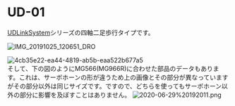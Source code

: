 # UD-01
[UDLinkSystem](https://github.com/robotty930/UDmega/wiki/UDLinkSystem%E3%81%A8%E3%81%AF
)シリーズの四軸二足歩行タイプです。

  
![IMG_20191025_120651_DRO](https://user-images.githubusercontent.com/67456219/85953878-8f6db080-b9ae-11ea-8c4b-5b7d3a4c8aa7.png)
  
![4cb35e22-ea44-4819-ab5b-eaa522b677a5](https://user-images.githubusercontent.com/67456219/85953968-10c54300-b9af-11ea-81fa-daa478ee917a.PNG)  
そして、下の図のようにMG566(MG966R)に合わせた部品のデータもあります。これは、サーボホーンの形が違うため上の画像とその部分が異なっていますがその部分以外は同じサイズです。ですので、どちらを使ってもサーボホーン以外の部分に影響を及ぼすことはありません。
![2020-06-29%20192011.png](https://github.com/robotty930/UD-01/blob/master/image/2020-06-29%20192011.png)
